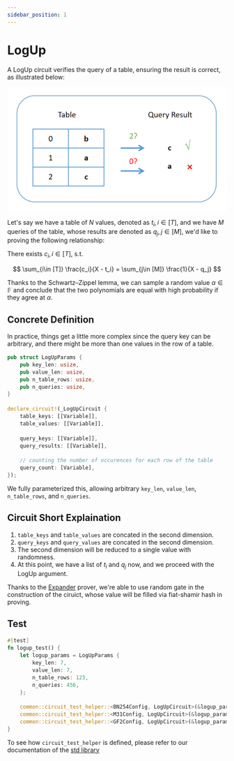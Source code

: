 ```yaml
---
sidebar_position: 1
---
```


# LogUp
A LogUp circuit verifies the query of a table, ensuring the result is correct, as illustrated below:

![lookup](../../static/img/lookup.png)

Let's say we have a table of $N$ values, denoted as $t_i, i\in [T]$, and we have $M$ queries of the table, whose results are denoted as $q_j, j\in [M]$, we'd like to proving the following relationship:

There exists $c_i, i\in [T]$, s.t.

$$
\sum_{i\in [T]} \frac{c_i}{X - t_i} = \sum_{j\in [M]} \frac{1}{X - q_j}
$$

Thanks to the Schwartz–Zippel lemma, we can sample a random value $\alpha\in\mathbb{F}$ and conclude that the two polynomials are equal with high probability if they agree at $\alpha$.

## Concrete Definition
In practice, things get a little more complex since the query key can be arbitrary, and there might be more than one values in the row of a table.

```rust
pub struct LogUpParams {
    pub key_len: usize,
    pub value_len: usize,
    pub n_table_rows: usize,
    pub n_queries: usize,
}

declare_circuit!(_LogUpCircuit {
    table_keys: [[Variable]],
    table_values: [[Variable]],

    query_keys: [[Variable]],
    query_results: [[Variable]],

    // counting the number of occurences for each row of the table
    query_count: [Variable],
});

```

We fully parameterized this, allowing arbitrary ```key_len```, ```value_len```, ```n_table_rows```, and ```n_queries```.

## Circuit Short Explaination
1. ```table_keys``` and ```table_values``` are concated in the second dimension.
2. ```query_keys``` and ```query_values``` are concated in the second dimension.
3. The second dimension will be reduced to a single value with randomness.
4. At this point, we have a list of $t_i$ and $q_j$ now, and we proceed with the LogUp argument.

Thanks to the [Expander](https://github.com/PolyhedraZK/Expander) prover, we're able to use random gate in the construction of the ciruict, whose value will be filled via fiat-shamir hash in proving. 

## Test
```rust
#[test]
fn logup_test() {
    let logup_params = LogUpParams {
        key_len: 7,
        value_len: 7,
        n_table_rows: 123,
        n_queries: 456,
    };

    common::circuit_test_helper::<BN254Config, LogUpCircuit>(&logup_params);
    common::circuit_test_helper::<M31Config, LogUpCircuit>(&logup_params);
    common::circuit_test_helper::<GF2Config, LogUpCircuit>(&logup_params);
}
```

To see how ```circuit_test_helper``` is defined, please refer to our documentation of the [std library](../rust/std.md)
